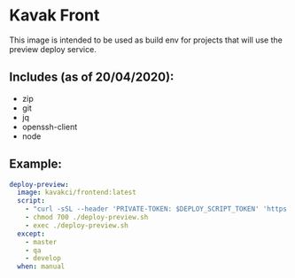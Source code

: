 # Kavak Front

This image is intended to be used as build env for projects that will use the preview deploy service.

## Includes (as of 20/04/2020):

- zip
- git
- jq
- openssh-client
- node

## Example:

```yaml
deploy-preview:
  image: kavakci/frontend:latest
  script:
    - "curl -sSL --header 'PRIVATE-TOKEN: $DEPLOY_SCRIPT_TOKEN' 'https://gitlab.com/api/v4/projects/18112726/repository/files/deploy-preview.sh?ref=master' | jq -r '.content' | base64 -d > ./deploy-preview.sh"
    - chmod 700 ./deploy-preview.sh
    - exec ./deploy-preview.sh
  except:
    - master
    - qa
    - develop
  when: manual
```
